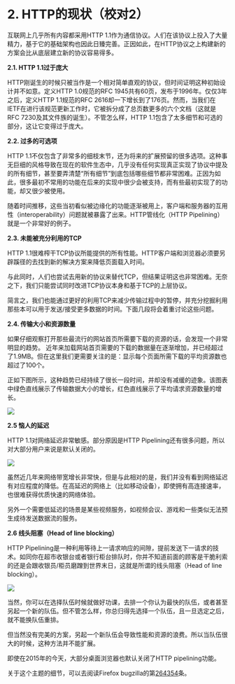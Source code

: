 # 2. HTTP的现状（校对2）

互联网上几乎所有内容都采用HTTP 1.1作为通信协议。人们在该协议上投入了大量精力，基于它的基础架构也因此日臻完善。<!--前面这句话需要review一下-->正因如此，在HTTP协议之上构建新的方案会比从底层建立新的协议容易得多。

**2.1. HTTP 1.1过于庞大**

HTTP刚诞生的时候只被当作是一个相对简单直观的协议，但时间证明这种初始设计并不如意。定义HTTP 1.0规范的RFC 1945共有60页，发布于1996年。仅仅3年之后，定义HTTP 1.1规范的RFC 2616却一下增长到了176页。然而，当我们在IETF在进行该规范更新工作时，它被拆分成了总页数更多的六个文档（这就是RFC 7230及其文件族的诞生）。不管怎么样，HTTP 1.1包含了太多细节和可选的部分，这让它变得过于庞大。

**2.2. 过多的可选项**

HTTP 1.1不仅包含了非常多的细枝末节，还为将来的扩展预留的很多选项。这种事无巨细的风格导致在现在的软件生态中，几乎没有任何实现真正实现了协议中提及的所有细节，甚至要弄清楚“所有细节”到底包括哪些细节都非常困难。正因为如此，很多最初不常用的功能在后来的实现中很少会被支持，而有些最初实现了的功能，却又很少被使用。

随着时间推移，这些当初看似被边缘化的功能逐渐被用上，客户端和服务器的互用性（interoperability）问题就被暴露了出来。HTTP管线化（HTTP Pipelining）就是一个非常好的例子。

**2.3. 未能被充分利用的TCP**
  
HTTP 1.1很难榨干TCP协议所能提供的所有性能。HTTP客户端和浏览器必须要另辟蹊径的去找到新的解决方案来降低页面载入时间。

与此同时，人们也尝试去用新的协议来替代TCP，但结果证明这也非常困难。无奈之下，我们只能尝试同时改进TCP协议本身和基于TCP的上层协议。

简言之，我们也能通过更好的利用TCP来减少传输过程中的暂停，并充分挖掘利用那些本可以用于发送/接受更多数据的时间。下面几段将会着重讨论这些问题。<!--这里的shortcomings该怎么翻译？ -->
  
**2.4. 传输大小和资源数量**

如果仔细观察打开那些最流行的网站首页所需要下载的资源的话，会发现一个非常明显的趋势。  近年来加载网站首页需要的下载的数据量在逐渐增加，并已经超过了1.9MB。但在这里我们更需要关注的是：显示每个页面所需下载的平均资源数也超过了100个。<!--这里是按照1.11版本翻译的 -->

正如下图所示，这种趋势已经持续了很长一段时间，并却没有减缓的迹象。该图表中绿色直线展示了传输数据大小的增长，红色直线展示了平均请求资源数量的增长。

![](imgs/trend.png)

**2.5 恼人的延迟**

HTTP 1.1对网络延迟非常敏感。部分原因是HTTP Pipelining还有很多问题，所以对大部分用户来说是默认关闭的。

![](imgs/rtt.png)

虽然近几年来网络带宽增长非常快，但是与此相对的是，我们并没有看到网络延迟有对应程度的降低。在高延迟的网络上（比如移动设备），即使拥有高连接速率，也很难获得优质快速的网络体验。

另外一个需要低延迟的场景是某些视频服务，如视频会议、游戏和一些类似无法预生成待发送数据流的服务。

**2.6 线头阻塞（Head of line blocking）**<!-- 整个这一节感觉解释的不够清楚，需要review-->
  
HTTP Pipelining是一种利用等待上一请求响应的间隙，提前发送下一请求的技术。如同你在超市收银台或者银行柜台排队时，你并不知道前面的顾客是干脆利索的还是会跟收银员/柜员磨蹭到世界末日，这就是所谓的线头阻塞（Head of line blocking）。

![](imgs/holb.png)

当然，你可以在选择队伍时候就做好功课，去排一个你认为最快的队伍，或者甚至另起一个新的队伍。但不管怎么样，你总归得先选择一个队伍，且一旦选定之后，就不能换队伍重排。

但当然没有完美的方案，另起一个新队伍会导致性能和资源的浪费。所以当队伍很大的时候，这种方法并不能扩展。<!--这段话我都没看懂-->

即使在2015年的今天，大部分桌面浏览器也默认关闭了HTTP pipelining功能。

关于这个主题的细节，可以去阅读Firefox bugzilla的第[264354](https://bugzilla.mozilla.org/show_bug.cgi?id=264354)条。

<!-- Review备注：2.6需要深度review，其余地方没有太大问题。 -->
